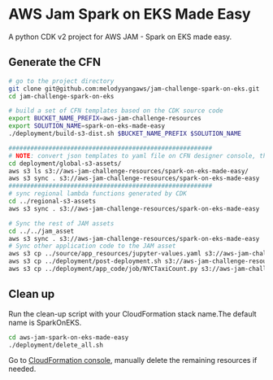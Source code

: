 # AWS Jam Spark on EKS Made Easy
A python CDK v2 project for AWS JAM - Spark on EKS made easy.

## Generate the CFN
```bash
# go to the project directory
git clone git@github.com:melodyyangaws/jam-challenge-spark-on-eks.git
cd jam-challenge-spark-on-eks

# build a set of CFN templates based on the CDK source code
export BUCKET_NAME_PREFIX=aws-jam-challenge-resources
export SOLUTION_NAME=spark-on-eks-made-easy
./deployment/build-s3-dist.sh $BUCKET_NAME_PREFIX $SOLUTION_NAME

########################################################
# NOTE: convert json templates to yaml file on CFN designer console, then rename them to xxx.yaml, finally sync yaml templates to JAM S3 bucket. 
cd deployment/global-s3-assets/
aws s3 ls s3://aws-jam-challenge-resources/spark-on-eks-made-easy/
aws s3 sync . s3://aws-jam-challenge-resources/spark-on-eks-made-easy
########################################################
# sync regional lambda functions generated by CDK
cd ../regional-s3-assets
aws s3 sync . s3://aws-jam-challenge-resources/spark-on-eks-made-easy

# Sync the rest of JAM assets
cd ../../jam_asset
aws s3 sync . s3://aws-jam-challenge-resources/spark-on-eks-made-easy
# Sync other application code to the JAM asset
aws s3 cp ../source/app_resources/jupyter-values.yaml s3://aws-jam-challenge-resources/spark-on-eks-made-easy/jupyter-values.yaml
aws s3 cp ../deployment/post-deployment.sh s3://aws-jam-challenge-resources/spark-on-eks-made-easy/post-deployment.sh
aws s3 cp ../deployment/app_code/job/NYCTaxiCount.py s3://aws-jam-challenge-resources/spark-on-eks-made-easy/NYCTaxiCount.py
```

## Clean up
Run the clean-up script with your CloudFormation stack name.The default name is SparkOnEKS. 
```bash
cd aws-jam-spark-on-eks-made-easy
./deployment/delete_all.sh
```
Go to [CloudFormation console](https://console.aws.amazon.com/cloudformation/home?region=us-east-1), manually delete the remaining resources if needed.
